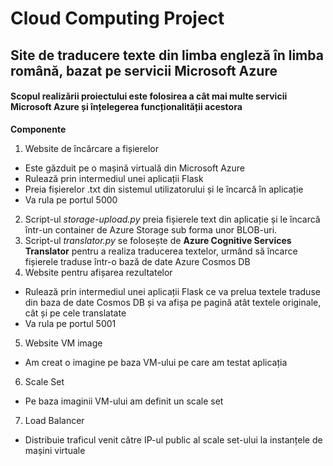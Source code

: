 # Cloud Computing Project
## Site de traducere texte din limba engleză în limba română, bazat pe servicii Microsoft Azure
#### Scopul realizării proiectului este folosirea a cât mai multe servicii Microsoft Azure și înțelegerea funcționalității acestora

__Componente__
1) Website de încărcare a fișierelor
  - Este găzduit pe o mașină virtuală din Microsoft Azure
  - Rulează prin intermediul unei aplicații Flask
  - Preia fișierelor .txt din sistemul utilizatorului și le încarcă în aplicație
  - Va rula pe portul 5000
2) Script-ul _storage-upload.py_ preia fișierele text din aplicație și le încarcă într-un container de Azure Storage sub forma unor BLOB-uri.
3) Script-ul _translator.py_ se folosește de **Azure Cognitive Services Translator** pentru a realiza traducerea textelor, urmând să încarce fișierele traduse într-o bază de date Azure Cosmos DB
4) Website pentru afișarea rezultatelor
  - Rulează prin intermediul unei aplicații Flask ce va prelua textele traduse din baza de date Cosmos DB și va afișa pe pagină atât textele originale, cât și pe cele translatate
  - Va rula pe portul 5001
5) Website VM image
  - Am creat o imagine pe baza VM-ului pe care am testat aplicația
6) Scale Set
  - Pe baza imaginii VM-ului am definit un scale set 
7) Load Balancer
  - Distribuie traficul venit către IP-ul public al scale set-ului la instanțele de mașini virtuale

